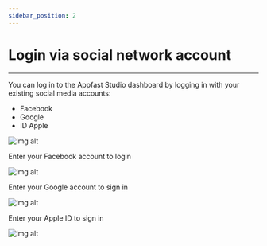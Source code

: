```yaml
---
sidebar_position: 2
---
```


# Login via social network account

---

You can log in to the Appfast Studio dashboard by logging in with your existing social media accounts:
- Facebook
- Google
- ID Apple


![img alt](/img/start/sign-in/200507-dang-nhap-vao-appfast-08.jpg)

Enter your Facebook account to login

![img alt](/img/start/sign-in/200507-dang-nhap-vao-appfast-09.jpg)

Enter your Google account to sign in

![img alt](/img/start/sign-in/200507-dang-nhap-vao-appfast-10.jpg)

Enter your Apple ID to sign in

![img alt](/img/start/sign-in/200507-dang-nhap-vao-appfast-11.jpg)